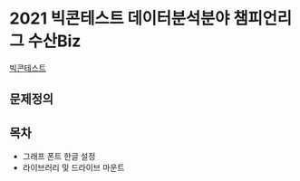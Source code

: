 # 2021 빅콘테스트 데이터분석분야 챔피언리그 수산Biz
[빅콘테스트](https://www.bigcontest.or.kr/points/content.php#ct04)

## 문제정의


## 목차
* 그래프 폰트 한글 설정
* 라이브러리 및 드라이브 마운트

